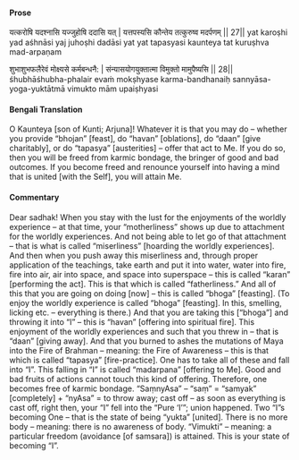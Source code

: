 #### Prose 

यत्करोषि यदश्नासि यज्जुहोषि ददासि यत् |
यत्तपस्यसि कौन्तेय तत्कुरुष्व मदर्पणम् || 27||
yat karoṣhi yad aśhnāsi yaj juhoṣhi dadāsi yat
yat tapasyasi kaunteya tat kuruṣhva mad-arpaṇam

शुभाशुभफलैरेवं मोक्ष्यसे कर्मबन्धनै: |
संन्यासयोगयुक्तात्मा विमुक्तो मामुपैष्यसि || 28||
śhubhāśhubha-phalair evaṁ mokṣhyase karma-bandhanaiḥ
sannyāsa-yoga-yuktātmā vimukto mām upaiṣhyasi

 #### Bengali Translation 

O Kaunteya [son of Kunti; Arjuna]! Whatever it is that you may do – whether you provide “bhojan” [feast], do “havan” [oblations],  do “daan” [give charitably], or do “tapasya” [austerities] – offer that act to Me. If you do so, then you will be freed from karmic bondage, the bringer of good and bad outcomes. If you become freed and renounce yourself into having a mind that is united [with the Self], you will attain Me.

 #### Commentary 

Dear sadhak! When you stay with the lust for the enjoyments of the worldly experience – at that time, your “motherliness” shows up due to attachment for the worldly experiences. And not being able to let go of that attachment – that is what is called “miserliness” [hoarding the worldly experiences]. And then when you push away this miserliness and, through proper application of the teachings, take earth and put it into water, water into fire, fire into air, air into space, and space into superspace  – this is called “karan” [performing the act]. This is that which is called “fatherliness.” And all of this that you are going on doing [now] – this is called “bhoga” [feasting]. (To enjoy the worldly experience is called “bhoga” [feasting]. In this, smelling, licking etc. – everything is there.) And that you are taking this [“bhoga”] and throwing it into “I” – this is “havan” [offering into spiritual fire]. This enjoyment of the worldly experiences and such that you threw in – that is “daan” [giving away]. And that you burned to ashes the mutations of Maya into the Fire of Brahman – meaning: the Fire of Awareness – this is that which is called “tapasya” [fire-practice]. One has to take all of these and fall into “I”. This falling in “I” is called “madarpana” [offering to Me]. Good and bad fruits of actions cannot touch this kind of offering. Therefore, one becomes free of karmic bondage. “SaṃnyAsa” – “saṃ” = “samyak” [completely] + “nyAsa” = to throw away; cast off – as soon as everything is cast off, right then, your “I” fell into the “Pure ‘I’”; union happened. Two “I”s becoming One – that is the state of being “yukta” [united]. There is no more body – meaning: there is no awareness of body. “Vimukti” – meaning: a particular freedom (avoidance [of samsara]) is attained. This is your state of becoming “I”.